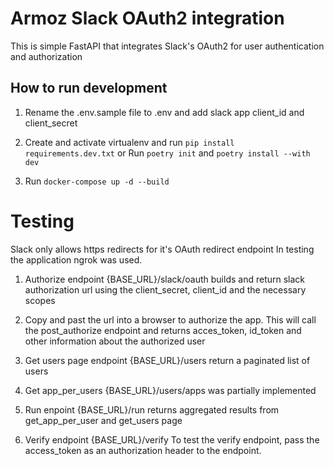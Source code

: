 # Armoz Slack OAuth2 integration

This is simple FastAPI that integrates Slack's OAuth2 for user authentication and authorization

## How to run development
1. Rename the .env.sample file to .env and add slack app client_id and client_secret

2. Create and activate virtualenv and run `pip install requirements.dev.txt`
or Run `poetry init` and `poetry install --with dev`

3. Run `docker-compose up -d --build`

# Testing
Slack only allows https redirects for it's OAuth redirect endpoint
In testing the application ngrok was used.

1. Authorize endpoint
{BASE_URL}/slack/oauth builds and return slack authorization url using the client_secret, client_id and the necessary scopes

2. Copy and past the url into a browser to authorize the app. This will call the post_authorize endpoint and returns acces_token, id_token and other information about the authorized user

3. Get users page endpoint {BASE_URL}/users return a paginated list of users

4. Get app_per_users {BASE_URL}/users/apps was partially implemented

5. Run enpoint {BASE_URL}/run returns aggregated results from get_app_per_user and get_users page

6. Verify endpoint {BASE_URL}/verify
To test the verify endpoint, pass the access_token as an authorization header to the endpoint.
